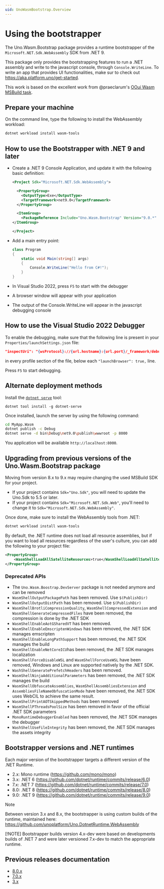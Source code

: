 ```yaml
---
uid: UnoWasmBootstrap.Overview
---
```


# Using the bootstrapper

The Uno.Wasm.Bootstrap package provides a runtime bootstrapper of the `Microsoft.NET.Sdk.WebAssembly` SDK from .NET 9.

This package only provides the bootstrapping features to run a .NET assembly and write to the javascript console, through `Console.WriteLine`. To write an app that provides UI functionalities, make sur to check out https://aka.platform.uno/get-started.

This work is based on the excellent work from @praeclarum's [OOui Wasm MSBuild task](https://github.com/praeclarum/Ooui).

## Prepare your machine

On the command line, type the following to install the WebAssembly workload:

```bash
dotnet workload install wasm-tools
```

## How to use the Bootstrapper with .NET 9 and later

- Create a .NET 9 Console Application, and update it with the following basic definition:

  ```xml
  <Project Sdk="Microsoft.NET.Sdk.WebAssembly">

    <PropertyGroup>
      <OutputType>Exe</OutputType>
      <TargetFramework>net9.0</TargetFramework>
    </PropertyGroup>

    <ItemGroup>
      <PackageReference Include="Uno.Wasm.Bootstrap" Version="9.0.*" />
  </ItemGroup>

  </Project>
  ```

- Add a main entry point:

  ```csharp
  class Program
  {
      static void Main(string[] args)
      {
          Console.WriteLine("Hello from C#!");
      }
  }
  ```

- In Visual Studio 2022, press `F5` to start with the debugger
- A browser window will appear with your application
- The output of the Console.WriteLine will appear in the javascript debugging console

## How to use the Visual Studio 2022 Debugger

To enable the debugging, make sure that the following line is present in your `Properties/launchSettings.json` file:

```json
"inspectUri": "{wsProtocol}://{url.hostname}:{url.port}/_framework/debug/ws-proxy?browser={browserInspectUri}"
```

in every profile section of the file, below each `"launchBrowser": true,` line.

Press `F5` to start debugging.

## Alternate deployment methods

Install the [`dotnet serve`](https://github.com/natemcmaster/dotnet-serve) tool:

```dotnetcli
dotnet tool install -g dotnet-serve
```

Once installed, launch the server by using the following command:

```bash
cd MyApp.Wasm
dotnet publish -c Debug
dotnet serve -d bin\Debug\net9.0\publish\wwwroot -p 8000
```

You application will be available `http://localhost:8000`.

## Upgrading from previous versions of the Uno.Wasm.Bootstrap package

Moving from version 8.x to 9.x may require changing the used MSBuild SDK for your project.

- If your project contains `Sdk="Uno.Sdk"`, you will need to update the Uno.Sdk to 5.5 or later.
- If your project contains `Sdk="Microsoft.NET.Sdk.Web"`, you'll need to change it to `Sdk="Microsoft.NET.Sdk.WebAssembly"`.

Once done, make sure to install the WebAssembly tools from .NET:

```bash
dotnet workload install wasm-tools
```

By default, the .NET runtime does not load all resource assemblies, but if you want to load all resources regardless of the user's culture, you can add the following to your project file:

```xml
<PropertyGroup>
    <WasmShellLoadAllSatelliteResources>true</WasmShellLoadAllSatelliteResources>
</PropertyGroup>
```

### Deprecated APIs

- The `Uno.Wasm.Boostrap.DevServer` package is not needed anymore and can be removed
- `WasmShellOutputPackagePath` has been removed. Use `$(PublishDir)`
- `WasmShellOutputDistPath` has been removed. Use `$(PublishDir)`
- `WasmShellBrotliCompressionQuality`, `WasmShellCompressedExtension` and `WasmShellGenerateCompressedFiles` have been removed, the compression is done by the .NET SDK
- `WasmShellEnableAotGSharedVT` has been removed.
- `WasmShellEnableEmscriptenWindows` has been removed, the .NET SDK manages emscripten
- `WasmShellEnableLongPathSupport` has been removed, the .NET SDK manages the build
- `WasmShellEnableNetCoreICU`has been removed, the .NET SDK manages localization
- `WasmShellForceDisableWSL` and `WasmShellForceUseWSL` have been removed, Windows and Linux are supported natively by the .NET SDK.
- `WashShellGeneratePrefetchHeaders` has been removed.
- `WasmShellNinjaAdditionalParameters` has been removed, the .NET SDK manages the build
- `WasmShellObfuscateAssemblies`, `WasmShellAssembliesExtension` and `AssembliesFileNameObfuscationMode` have been removed, the .NET SDK uses WebCIL to achieve the same result.
- `WasmShellPrintAOTSkippedMethods` has been removed
- `WasmShellPThreadsPoolSize` has been removed in favor of the official .NET SDK parameters
- `MonoRuntimeDebuggerEnabled` has been removed, the .NET SDK manages the debugger
- `WashShellUseFileIntegrity` has been removed, the .NET SDK manages the assets integrity

## Bootstrapper versions and .NET runtimes

Each major version of the bootstrapper targets a different version of the .NET Runtime.

- 2.x: Mono runtime (https://github.com/mono/mono)
- 3.x: .NET 6 (https://github.com/dotnet/runtime/commits/release/6.0)
- 7.x: .NET 7 (https://github.com/dotnet/runtime/commits/release/7.0)
- 8.0: .NET 8 (https://github.com/dotnet/runtime/commits/release/8.0)
- 9.0: .NET 9 (https://github.com/dotnet/runtime/commits/release/9.0)

> [!NOTE]
> Between version 3.x and 8.x, the bootstrapper is using custom builds of the runtime, maintained here: https://github.com/unoplatform/Uno.DotnetRuntime.WebAssembly
>
> [!NOTE]
> Bootstrapper builds version 4.x-dev were based on developments builds of .NET 7 and were later versioned 7.x-dev to match the appropriate runtime.

## Previous releases documentation

- [8.0.x](https://github.com/unoplatform/Uno.Wasm.Bootstrap/tree/release/stable/8.0/doc)
- [7.0.x](https://github.com/unoplatform/Uno.Wasm.Bootstrap/tree/release/stable/7.0/doc)
- [3.x](https://github.com/unoplatform/Uno.Wasm.Bootstrap/tree/release/stable/3.3/doc)
